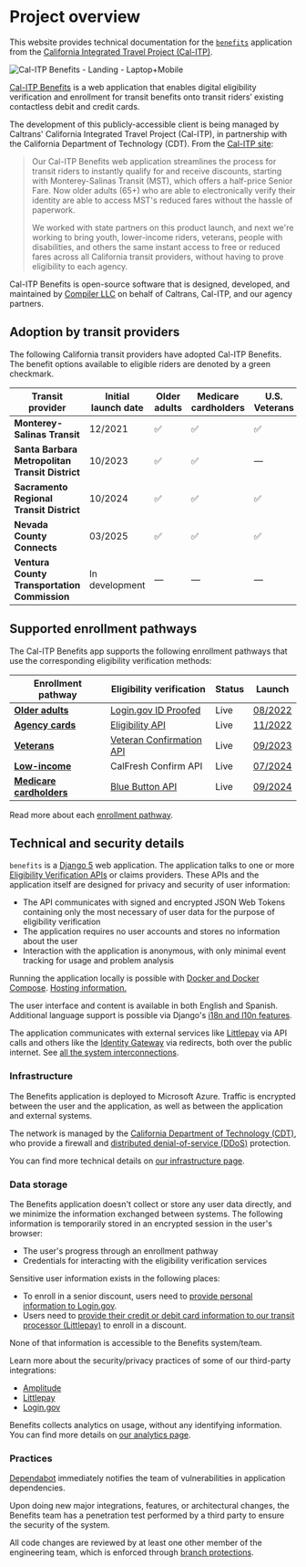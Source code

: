 # Project overview

This website provides technical documentation for the [`benefits`][benefits-repo] application from the
[California Integrated Travel Project (Cal-ITP)][calitp].

![Cal-ITP Benefits - Landing - Laptop+Mobile](https://github.com/cal-itp/benefits/assets/6279581/3f5c558b-ad45-49cd-bb51-b230c625837b)

[Cal-ITP Benefits](https://benefits.calitp.org) is a web application that enables digital eligibility verification and enrollment for transit benefits onto transit riders’ existing contactless debit and credit cards.

The development of this publicly-accessible client is being managed by Caltrans' California Integrated Travel Project (Cal-ITP), in partnership with the California Department of Technology (CDT). From the [Cal-ITP site](https://www.calitp.org/):

> Our Cal-ITP Benefits web application streamlines the process for transit riders to instantly qualify for and receive discounts, starting with Monterey-Salinas Transit (MST), which offers a half-price Senior Fare. Now older adults (65+) who are able to electronically verify their identity are able to access MST's reduced fares without the hassle of paperwork.
>
> We worked with state partners on this product launch, and next we're working to bring youth, lower-income riders, veterans, people with disabilities, and others the same instant access to free or reduced fares across all California transit providers, without having to prove eligibility to each agency.

Cal-ITP Benefits is open-source software that is designed, developed, and maintained by <a href="https://compiler.la/" target="_blank">Compiler LLC</a> on behalf of Caltrans, Cal-ITP, and our agency partners.

## Adoption by transit providers

The following California transit providers have adopted Cal-ITP Benefits. The benefit options available to eligible riders are denoted by a green checkmark.

| Transit provider                                | Initial launch date | Older adults | Medicare cardholders | U.S. Veterans | Agency card | Low-income |
| ----------------------------------------------- | ------------------- | ------------ | -------------------- | ------------- | ----------- | ---------- |
| **Monterey-Salinas Transit**                    | 12/2021             | ✅           | ✅                   | ✅            | ✅          | ―          |
| **Santa Barbara Metropolitan Transit District** | 10/2023             | ✅           | ✅                   | ―             | ✅          | ―          |
| **Sacramento Regional Transit District**        | 10/2024             | ✅           | ✅                   | ✅            | ―           | ―          |
| **Nevada County Connects**                      | 03/2025             | ✅           | ✅                   | ✅            | ―           | ―          |
| **Ventura County Transportation Commission**    | In development      | ―            | ―                    | ―             | ―           | ―          |

## Supported enrollment pathways

The Cal-ITP Benefits app supports the following enrollment pathways that use the corresponding eligibility verification methods:

| Enrollment pathway                                                             | Eligibility verification                                                              | Status | Launch                                                                |
| ------------------------------------------------------------------------------ | ------------------------------------------------------------------------------------- | ------ | --------------------------------------------------------------------- |
| [**Older adults**](/benefits/enrollment-pathways/older-adults)                 | [Login.gov ID Proofed](https://developers.login.gov/attributes/)                      | Live   | [08/2022](https://github.com/cal-itp/benefits/releases/tag/2022.08.1) |
| [**Agency cards**](/benefits/enrollment-pathways/agency-cards)                 | [Eligibility API](https://docs.calitp.org/eligibility-api/specification/)             | Live   | [11/2022](https://github.com/cal-itp/benefits/releases/tag/2022.11.1) |
| [**Veterans**](/benefits/enrollment-pathways/veterans)                         | [Veteran Confirmation API](https://developer.va.gov/explore/api/veteran-confirmation) | Live   | [09/2023](https://github.com/cal-itp/benefits/releases/tag/2023.09.1) |
| [**Low-income**](/benefits/enrollment-pathways/low-income)                     | CalFresh Confirm API                                                                  | Live   | [07/2024](https://github.com/cal-itp/benefits/releases/tag/2024.07.1) |
| [**Medicare cardholders**](/benefits/enrollment-pathways/medicare-cardholders) | [Blue Button API](https://bluebutton.cms.gov/developers/#overview)                    | Live   | [09/2024](https://github.com/cal-itp/benefits/releases/tag/2024.09.3) |

Read more about each [enrollment pathway](/benefits/enrollment-pathways/).

## Technical and security details

`benefits` is a [Django 5][django] web application. The application talks to one or more [Eligibility Verification APIs](https://docs.calitp.org/eligibility-api/specification) or claims providers. These APIs and the application itself are
designed for privacy and security of user information:

- The API communicates with signed and encrypted JSON Web Tokens containing only the most necessary of user data for the purpose of eligibility verification
- The application requires no user accounts and stores no information about the user
- Interaction with the application is anonymous, with only minimal event tracking for usage and problem analysis

Running the application locally is possible with [Docker and Docker Compose][docker]. [Hosting information.][hosting]

The user interface and content is available in both English and Spanish. Additional language support is possible via Django's
[i18n and l10n features][i18n].

The application communicates with external services like [Littlepay][littlepay] via API calls and others like the [Identity Gateway](https://dev.auth.cdt.ca.gov) via redirects, both over the public internet. See [all the system interconnections][interconnections].

### Infrastructure

The Benefits application is deployed to Microsoft Azure. Traffic is encrypted between the user and the application, as well as between the application and external systems.

The network is managed by the [California Department of Technology (CDT)](https://cdt.ca.gov/), who provide a firewall and [distributed denial-of-service (DDoS)](https://www.cloudflare.com/learning/ddos/what-is-a-ddos-attack/) protection.

You can find more technical details on [our infrastructure page](deployment/infrastructure/).

### Data storage

The Benefits application doesn't collect or store any user data directly, and we minimize the information exchanged between systems. The following information is temporarily stored in an encrypted session in the user's browser:

- The user's progress through an enrollment pathway
- Credentials for interacting with the eligibility verification services

Sensitive user information exists in the following places:

- To enroll in a senior discount, users need to [provide personal information to Login.gov](https://benefits.calitp.org/help#login-gov-verify).
- Users need to [provide their credit or debit card information to our transit processor (Littlepay)](https://benefits.calitp.org/help#littlepay) to enroll in a discount.

None of that information is accessible to the Benefits system/team.

Learn more about the security/privacy practices of some of our third-party integrations:

- [Amplitude](https://amplitude.com/amplitude-security-and-privacy)
- [Littlepay](https://littlepay.com/privacy-policy/)
- [Login.gov](https://www.login.gov/policy/)

Benefits collects analytics on usage, without any identifying information. You can find more details on [our analytics page](product-and-design/analytics/).

### Practices

[Dependabot](https://github.com/features/security/software-supply-chain) immediately notifies the team of vulnerabilities in application dependencies.

Upon doing new major integrations, features, or architectural changes, the Benefits team has a penetration test performed by a third party to ensure the security of the system.

All code changes are reviewed by at least one other member of the engineering team, which is enforced through [branch protections](https://docs.github.com/en/repositories/configuring-branches-and-merges-in-your-repository/defining-the-mergeability-of-pull-requests/about-protected-branches).

[benefits-repo]: https://github.com/cal-itp/benefits
[calitp]: https://calitp.org
[django]: https://docs.djangoproject.com/en/
[docker]: https://www.docker.com/products/docker-desktop
[interconnections]: deployment/infrastructure/#system-interconnections
[hosting]: deployment/
[littlepay]: https://littlepay.com/
[i18n]: https://docs.djangoproject.com/en/5.0/topics/i18n/
